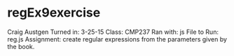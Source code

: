 # regEx9exercise
Craig Austgen
Turned in: 3-25-15
Class: CMP237
Ran with: js
File to Run: reg.js
Assignment: create regular expressions from the parameters given by the book.
